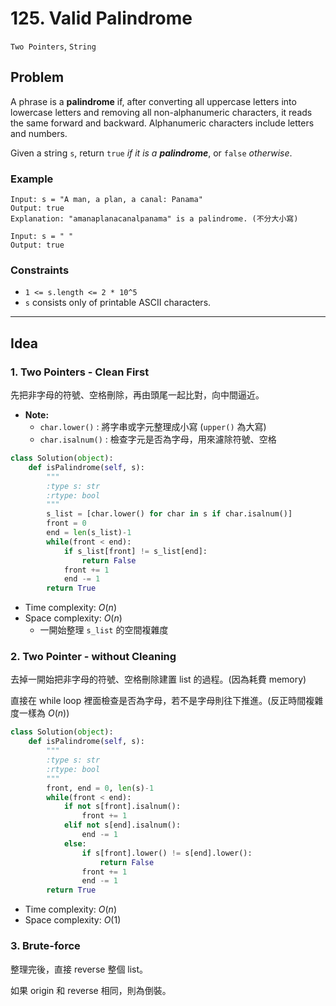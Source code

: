 # 125. Valid Palindrome

`Two Pointers`, `String`

## Problem

A phrase is a **palindrome** if, after converting all uppercase letters into lowercase letters and removing all non-alphanumeric characters, it reads the same forward and backward. Alphanumeric characters include letters and numbers.

Given a string `s`, return `true` *if it is a **palindrome***, or `false` *otherwise*.


### Example

```
Input: s = "A man, a plan, a canal: Panama"
Output: true
Explanation: "amanaplanacanalpanama" is a palindrome. (不分大小寫)
```

```
Input: s = " "
Output: true
```

### Constraints
* `1 <= s.length <= 2 * 10^5`
* `s` consists only of printable ASCII characters.

---

## Idea

### 1. Two Pointers - Clean First

先把非字母的符號、空格刪除，再由頭尾一起比對，向中間逼近。

* **Note:**
    * `char.lower()` : 將字串或字元整理成小寫 (`upper()` 為大寫)
    * `char.isalnum()` : 檢查字元是否為字母，用來濾除符號、空格
    

```python
class Solution(object):
    def isPalindrome(self, s):
        """
        :type s: str
        :rtype: bool
        """
        s_list = [char.lower() for char in s if char.isalnum()]
        front = 0
        end = len(s_list)-1
        while(front < end):
            if s_list[front] != s_list[end]:
                return False
            front += 1
            end -= 1
        return True
```
* Time complexity: $O(n)$
* Space complexity: $O(n)$
    * 一開始整理 `s_list` 的空間複雜度


### 2. Two Pointer - without Cleaning

去掉一開始把非字母的符號、空格刪除建置 list 的過程。(因為耗費 memory)

直接在 while loop 裡面檢查是否為字母，若不是字母則往下推進。(反正時間複雜度一樣為 $O(n)$)

```python
class Solution(object):
    def isPalindrome(self, s):
        """
        :type s: str
        :rtype: bool
        """
        front, end = 0, len(s)-1
        while(front < end):
            if not s[front].isalnum():
                front += 1
            elif not s[end].isalnum():
                end -= 1
            else:
                if s[front].lower() != s[end].lower():  
                    return False
                front += 1
                end -= 1
        return True
```
* Time complexity: $O(n)$
* Space complexity: $O(1)$

### 3. Brute-force

整理完後，直接 reverse 整個 list。

如果 origin 和 reverse 相同，則為倒裝。